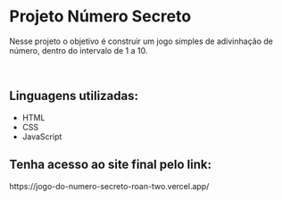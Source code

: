 <h1>Projeto Número Secreto</h1>
<p>Nesse projeto o objetivo é construir um jogo simples de adivinhação de número, dentro do intervalo de 1 a 10.</p><br>
<h2>Linguagens utilizadas:</h2>
<ul>
  <li>HTML</li>
  <li>CSS</li>
  <li>JavaScript</li>
</ul>
<h2>Tenha acesso ao site final pelo link:</h2>
https://jogo-do-numero-secreto-roan-two.vercel.app/
